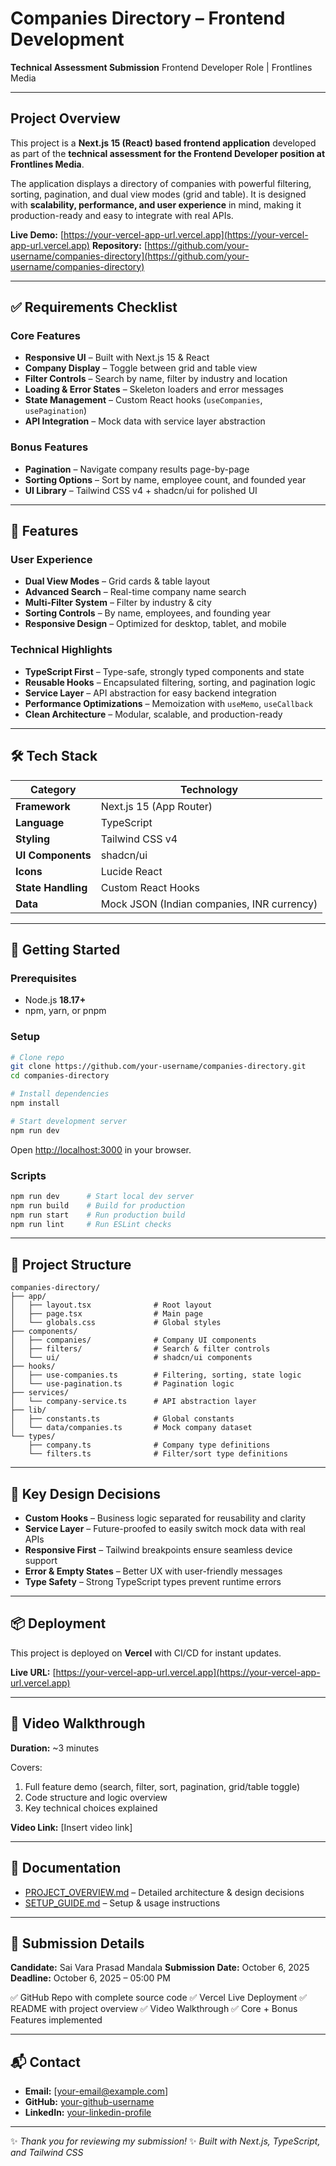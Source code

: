 # Companies Directory – Frontend Development

**Technical Assessment Submission**
Frontend Developer Role | Frontlines Media

---

## Project Overview

This project is a **Next.js 15 (React) based frontend application** developed as part of the **technical assessment for the Frontend Developer position at Frontlines Media**.

The application displays a directory of companies with powerful filtering, sorting, pagination, and dual view modes (grid and table). It is designed with **scalability, performance, and user experience** in mind, making it production-ready and easy to integrate with real APIs.

**Live Demo:** [https://your-vercel-app-url.vercel.app](https://your-vercel-app-url.vercel.app)
**Repository:** [https://github.com/your-username/companies-directory](https://github.com/your-username/companies-directory)

---

## ✅ Requirements Checklist

### Core Features

* **Responsive UI** – Built with Next.js 15 & React
* **Company Display** – Toggle between grid and table view
* **Filter Controls** – Search by name, filter by industry and location
* **Loading & Error States** – Skeleton loaders and error messages
* **State Management** – Custom React hooks (`useCompanies`, `usePagination`)
* **API Integration** – Mock data with service layer abstraction

### Bonus Features

* **Pagination** – Navigate company results page-by-page
* **Sorting Options** – Sort by name, employee count, and founded year
* **UI Library** – Tailwind CSS v4 + shadcn/ui for polished UI

---

## 🌟 Features

### User Experience

* **Dual View Modes** – Grid cards & table layout
* **Advanced Search** – Real-time company name search
* **Multi-Filter System** – Filter by industry & city
* **Sorting Controls** – By name, employees, and founding year
* **Responsive Design** – Optimized for desktop, tablet, and mobile

### Technical Highlights

* **TypeScript First** – Type-safe, strongly typed components and state
* **Reusable Hooks** – Encapsulated filtering, sorting, and pagination logic
* **Service Layer** – API abstraction for easy backend integration
* **Performance Optimizations** – Memoization with `useMemo`, `useCallback`
* **Clean Architecture** – Modular, scalable, and production-ready

---

## 🛠️ Tech Stack

| Category           | Technology                                 |
| ------------------ | ------------------------------------------ |
| **Framework**      | Next.js 15 (App Router)                    |
| **Language**       | TypeScript                                 |
| **Styling**        | Tailwind CSS v4                            |
| **UI Components**  | shadcn/ui                                  |
| **Icons**          | Lucide React                               |
| **State Handling** | Custom React Hooks                         |
| **Data**           | Mock JSON (Indian companies, INR currency) |

---

## 🚀 Getting Started

### Prerequisites

* Node.js **18.17+**
* npm, yarn, or pnpm

### Setup

```bash
# Clone repo
git clone https://github.com/your-username/companies-directory.git
cd companies-directory

# Install dependencies
npm install

# Start development server
npm run dev
```

Open [http://localhost:3000](http://localhost:3000) in your browser.

### Scripts

```bash
npm run dev      # Start local dev server
npm run build    # Build for production
npm run start    # Run production build
npm run lint     # Run ESLint checks
```

---

## 📂 Project Structure

```
companies-directory/
├── app/
│   ├── layout.tsx              # Root layout
│   ├── page.tsx                # Main page
│   └── globals.css             # Global styles
├── components/
│   ├── companies/              # Company UI components
│   ├── filters/                # Search & filter controls
│   └── ui/                     # shadcn/ui components
├── hooks/
│   ├── use-companies.ts        # Filtering, sorting, state logic
│   └── use-pagination.ts       # Pagination logic
├── services/
│   └── company-service.ts      # API abstraction layer
├── lib/
│   ├── constants.ts            # Global constants
│   └── data/companies.ts       # Mock company dataset
└── types/
    ├── company.ts              # Company type definitions
    └── filters.ts              # Filter/sort type definitions
```

---

## 🔑 Key Design Decisions

* **Custom Hooks** – Business logic separated for reusability and clarity
* **Service Layer** – Future-proofed to easily switch mock data with real APIs
* **Responsive First** – Tailwind breakpoints ensure seamless device support
* **Error & Empty States** – Better UX with user-friendly messages
* **Type Safety** – Strong TypeScript types prevent runtime errors

---

## 📦 Deployment

This project is deployed on **Vercel** with CI/CD for instant updates.

**Live URL:** [https://your-vercel-app-url.vercel.app](https://your-vercel-app-url.vercel.app)

---

## 🎥 Video Walkthrough

**Duration:** ~3 minutes

Covers:

1. Full feature demo (search, filter, sort, pagination, grid/table toggle)
2. Code structure and logic overview
3. Key technical choices explained

**Video Link:** [Insert video link]

---

## 📑 Documentation

* [PROJECT_OVERVIEW.md](./PROJECT_OVERVIEW.md) – Detailed architecture & design decisions
* [SETUP_GUIDE.md](./SETUP_GUIDE.md) – Setup & usage instructions

---

## 📌 Submission Details

**Candidate:** Sai Vara Prasad Mandala
**Submission Date:** October 6, 2025
**Deadline:** October 6, 2025 – 05:00 PM

✅ GitHub Repo with complete source code
✅ Vercel Live Deployment
✅ README with project overview
✅ Video Walkthrough
✅ Core + Bonus Features implemented

---

## 📬 Contact

* **Email:** [[your-email@example.com](mailto:your-email@example.com)]
* **GitHub:** [your-github-username](https://github.com/your-github-username)
* **LinkedIn:** [your-linkedin-profile](https://linkedin.com/in/your-linkedin-profile)

---

✨ *Thank you for reviewing my submission!* ✨
*Built with Next.js, TypeScript, and Tailwind CSS*
